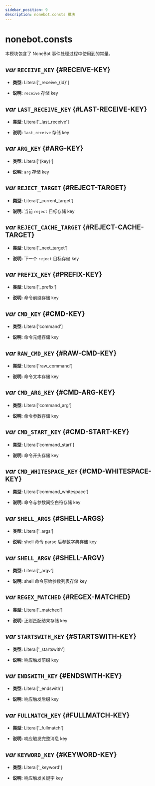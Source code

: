 ```yaml
---
sidebar_position: 9
description: nonebot.consts 模块
---
```


# nonebot.consts

本模块包含了 NoneBot 事件处理过程中使用到的常量。

## _var_ `RECEIVE_KEY` {#RECEIVE-KEY}

- **类型:** Literal['\_receive\_\{id\}']

- **说明:** `receive` 存储 key

## _var_ `LAST_RECEIVE_KEY` {#LAST-RECEIVE-KEY}

- **类型:** Literal['\_last\_receive']

- **说明:** `last_receive` 存储 key

## _var_ `ARG_KEY` {#ARG-KEY}

- **类型:** Literal['\{key\}']

- **说明:** `arg` 存储 key

## _var_ `REJECT_TARGET` {#REJECT-TARGET}

- **类型:** Literal['\_current\_target']

- **说明:** 当前 `reject` 目标存储 key

## _var_ `REJECT_CACHE_TARGET` {#REJECT-CACHE-TARGET}

- **类型:** Literal['\_next\_target']

- **说明:** 下一个 `reject` 目标存储 key

## _var_ `PREFIX_KEY` {#PREFIX-KEY}

- **类型:** Literal['\_prefix']

- **说明:** 命令前缀存储 key

## _var_ `CMD_KEY` {#CMD-KEY}

- **类型:** Literal['command']

- **说明:** 命令元组存储 key

## _var_ `RAW_CMD_KEY` {#RAW-CMD-KEY}

- **类型:** Literal['raw\_command']

- **说明:** 命令文本存储 key

## _var_ `CMD_ARG_KEY` {#CMD-ARG-KEY}

- **类型:** Literal['command\_arg']

- **说明:** 命令参数存储 key

## _var_ `CMD_START_KEY` {#CMD-START-KEY}

- **类型:** Literal['command\_start']

- **说明:** 命令开头存储 key

## _var_ `CMD_WHITESPACE_KEY` {#CMD-WHITESPACE-KEY}

- **类型:** Literal['command\_whitespace']

- **说明:** 命令与参数间空白符存储 key

## _var_ `SHELL_ARGS` {#SHELL-ARGS}

- **类型:** Literal['\_args']

- **说明:** shell 命令 parse 后参数字典存储 key

## _var_ `SHELL_ARGV` {#SHELL-ARGV}

- **类型:** Literal['\_argv']

- **说明:** shell 命令原始参数列表存储 key

## _var_ `REGEX_MATCHED` {#REGEX-MATCHED}

- **类型:** Literal['\_matched']

- **说明:** 正则匹配结果存储 key

## _var_ `STARTSWITH_KEY` {#STARTSWITH-KEY}

- **类型:** Literal['\_startswith']

- **说明:** 响应触发前缀 key

## _var_ `ENDSWITH_KEY` {#ENDSWITH-KEY}

- **类型:** Literal['\_endswith']

- **说明:** 响应触发后缀 key

## _var_ `FULLMATCH_KEY` {#FULLMATCH-KEY}

- **类型:** Literal['\_fullmatch']

- **说明:** 响应触发完整消息 key

## _var_ `KEYWORD_KEY` {#KEYWORD-KEY}

- **类型:** Literal['\_keyword']

- **说明:** 响应触发关键字 key
